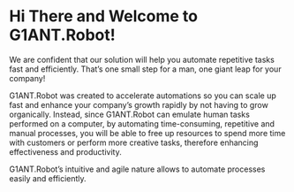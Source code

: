 # Hi There and Welcome to G1ANT.Robot!

We are confident that our solution will help you automate repetitive tasks fast and efficiently. That’s one small step for a man, one giant leap for your company!

G1ANT.Robot was created to accelerate automations so you can scale up fast and enhance your company’s growth rapidly by not having to grow organically. Instead, since G1ANT.Robot can emulate human tasks performed on a computer, by automating time-consuming, repetitive and manual processes, you will be able to free up resources to spend more time with customers or perform more creative tasks, therefore enhancing effectiveness and productivity.

G1ANT.Robot’s intuitive and agile nature allows to automate processes easily and efficiently.
